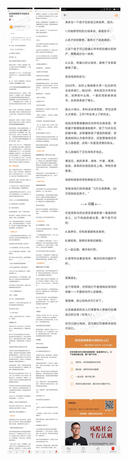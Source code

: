 ![](../../images/2017年04月/GX0425如何拯救那些为奴的女儿们.jpg)
![](../../images/2017年04月/GX0425如何拯救那些为奴的女儿们2.jpg)
![](../../images/2017年04月/GX0425如何拯救那些为奴的女儿们3.jpg)

